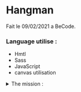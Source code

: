 # Hangman

Fait le 09/02/2021 a BeCode.

### Language utilise :
- Hmtl
- Sass
- JavaScript
- canvas utilisation

<details close>
  <summary> The mission :</summary>

  You have to make a website version of the [hangman](https://en.wikipedia.org/wiki/Hangman_(game)) word game. To do so
  try to think the *structure*, the "*backend*" (functionality) and the *frontend*
  (design) of your project before you start coding.

  **At the very least your version of the *hangman* should:**

  - propose an hidden word
  - allow the selection of letters
  - verify if a selected letter belongs to the word
  - count the number of failure (lives)
  - check if it's a *game over*
  - check if the word as been found

  **Optionally it can**:

  - keep in memory all guessed letters
  - only let the player guess a letter once
  - add an image for each step
  - check keyboard recognition

  **Bonus**:

  - use canvas

  NOTE: The instructions below are meant to guide you not impose a way of doing
  things, what matters is the end result.

  **Instructions**:

  * create the repository
  * think the project through
  * make it functional
  * write the frontend (make it pretty)
  * implement both parts into a web page
</details>
